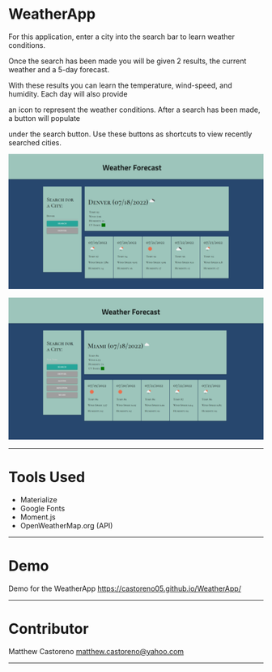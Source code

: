 # WeatherApp

For this application, enter a city into the search bar to learn weather conditions.

Once the search has been made you will be given 2 results, the current weather and a 5-day forecast.

With these results you can learn the temperature, wind-speed, and humidity. Each day will also provide 

an icon to represent the weather conditions. After a search has been made, a button will populate 

under the search button. Use these buttons as shortcuts to view recently searched cities.

![WeatherApp](./Images/Searched%20Weather.PNG)

![WeatherApp](./Images/Recent%20Searches.PNG)

---

# Tools Used

* Materialize
* Google Fonts
* Moment.js
* OpenWeatherMap.org (API)

---

# Demo

Demo for the WeatherApp https://castoreno05.github.io/WeatherApp/

---

# Contributor

Matthew Castoreno <matthew.castoreno@yahoo.com>

---